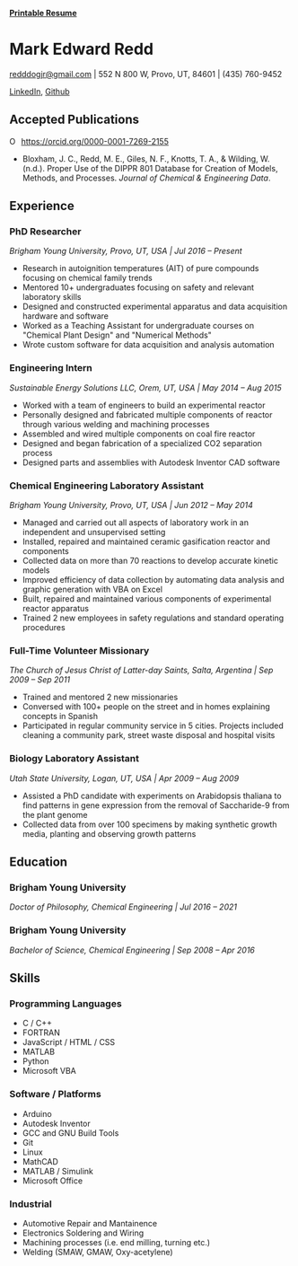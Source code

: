 [**Printable Resume**](/media/Mark_Redd_Resume_Printable.pdf)

# Mark Edward Redd

<redddogjr@gmail.com> | 552 N 800 W, Provo, UT, 84601 | (435) 760-9452

[LinkedIn](https://www.linkedin.com/in/mark-redd-53878880/), [Github](https://github.com/flythereddflagg)

## Accepted Publications

<div itemscope itemtype="https://schema.org/Person"><a itemprop="sameAs" content="https://orcid.org/0000-0001-7269-2155" href="https://orcid.org/0000-0001-7269-2155" target="orcid.widget" rel="me noopener noreferrer" style="vertical-align:top;"><img src="https://orcid.org/sites/default/files/images/orcid_16x16.png" style="width:1em;margin-right:.5em;" alt="ORCID iD icon">https://orcid.org/0000-0001-7269-2155</a></div>

- Bloxham, J. C., Redd, M. E., Giles, N. F., Knotts, T. A., & Wilding, W. (n.d.). Proper Use of the DIPPR 801 Database for Creation of Models, Methods, and Processes. *Journal of Chemical & Engineering Data*.

## Experience

### PhD Researcher

  *Brigham Young University, Provo, UT, USA | Jul 2016 – Present*

- Research in autoignition temperatures (AIT) of pure compounds focusing on chemical family trends
- Mentored 10+ undergraduates focusing on safety and relevant laboratory skills 
- Designed and constructed experimental apparatus and data acquisition hardware and software
- Worked as a Teaching Assistant for undergraduate courses on "Chemical Plant Design" and "Numerical Methods"
- Wrote custom software for data acquisition and analysis automation

### Engineering Intern

 *Sustainable Energy Solutions LLC, Orem, UT, USA | May 2014 – Aug 2015*

  - Worked with a team of engineers to build an experimental reactor
  - Personally designed and fabricated multiple components of reactor through various welding and machining processes
  - Assembled and wired multiple components on coal fire reactor
  - Designed and began fabrication of a specialized CO2 separation process
  - Designed parts and assemblies with Autodesk Inventor CAD software

### Chemical Engineering Laboratory Assistant

*Brigham Young University, Provo, UT, USA |  Jun 2012 – May 2014*

  - Managed and carried out all aspects of laboratory work in an independent and unsupervised setting
  - Installed, repaired and maintained ceramic gasification reactor and components
  - Collected data on more than 70 reactions to develop accurate kinetic models
  - Improved efficiency of data collection by automating data analysis and graphic generation with VBA on Excel
  - Built, repaired and maintained various components of experimental reactor apparatus
  - Trained 2 new employees in safety regulations and standard operating procedures

### Full-Time Volunteer Missionary

  *The Church of Jesus Christ of Latter-day Saints, Salta, Argentina | Sep 2009 – Sep 2011*

  - Trained and mentored 2 new missionaries
  - Conversed with 100+ people on the street and in homes explaining concepts in Spanish
  - Participated in regular community service in 5 cities. Projects included cleaning a community park, street waste disposal and hospital visits

### Biology Laboratory Assistant

  *Utah State University, Logan, UT, USA | Apr 2009 – Aug 2009*

  - Assisted a PhD candidate with experiments on Arabidopsis thaliana to find patterns in gene expression from the removal of Saccharide-9 from the plant genome
  - Collected data from over 100 specimens by making synthetic growth media, planting and observing growth patterns

## Education

### Brigham Young University

*Doctor of Philosophy, Chemical Engineering | Jul 2016 – 2021*

### Brigham Young University

*Bachelor of Science, Chemical Engineering | Sep 2008 – Apr 2016*

## Skills

### Programming Languages

- C / C++
- FORTRAN
- JavaScript / HTML / CSS
- MATLAB
- Python
- Microsoft VBA

### Software / Platforms

- Arduino
- Autodesk Inventor
- GCC and GNU Build Tools
- Git
- Linux
- MathCAD
- MATLAB / Simulink
- Microsoft Office

### Industrial

- Automotive Repair and Mantainence
- Electronics Soldering and Wiring
- Machining processes (i.e. end milling, turning etc.)
- Welding (SMAW, GMAW, Oxy-acetylene)

